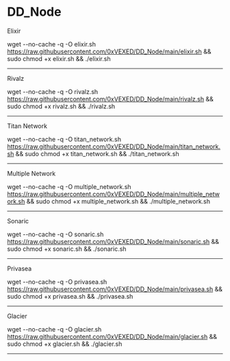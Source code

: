 # DD_Node

Elixir

wget --no-cache -q -O elixir.sh https://raw.githubusercontent.com/0xVEXED/DD_Node/main/elixir.sh && sudo chmod +x elixir.sh && ./elixir.sh

----------------------------------------------------------------------------------------------------------------------------------------------------------------------------------

Rivalz

wget --no-cache -q -O rivalz.sh https://raw.githubusercontent.com/0xVEXED/DD_Node/main/rivalz.sh && sudo chmod +x rivalz.sh && ./rivalz.sh

----------------------------------------------------------------------------------------------------------------------------------------------------------------------------------

Titan Network

wget --no-cache -q -O titan_network.sh https://raw.githubusercontent.com/0xVEXED/DD_Node/main/titan_network.sh && sudo chmod +x titan_network.sh && ./titan_network.sh

----------------------------------------------------------------------------------------------------------------------------------------------------------------------------------

Multiple Network

wget --no-cache -q -O multiple_network.sh https://raw.githubusercontent.com/0xVEXED/DD_Node/main/multiple_network.sh && sudo chmod +x multiple_network.sh && ./multiple_network.sh

----------------------------------------------------------------------------------------------------------------------------------------------------------------------------------

Sonaric

wget --no-cache -q -O sonaric.sh https://raw.githubusercontent.com/0xVEXED/DD_Node/main/sonaric.sh && sudo chmod +x sonaric.sh && ./sonaric.sh

----------------------------------------------------------------------------------------------------------------------------------------------------------------------------------

Privasea

wget --no-cache -q -O privasea.sh https://raw.githubusercontent.com/0xVEXED/DD_Node/main/privasea.sh && sudo chmod +x privasea.sh && ./privasea.sh

----------------------------------------------------------------------------------------------------------------------------------------------------------------------------------

Glacier

wget --no-cache -q -O glacier.sh https://raw.githubusercontent.com/0xVEXED/DD_Node/main/glacier.sh && sudo chmod +x glacier.sh && ./glacier.sh

----------------------------------------------------------------------------------------------------------------------------------------------------------------------------------
